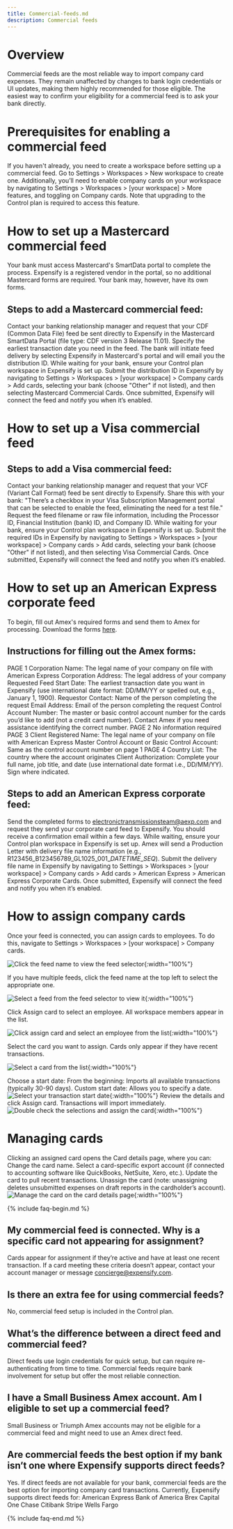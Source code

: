 ```yaml
---
title: Commercial-feeds.md
description: Commercial feeds
---
```

# Overview
Commercial feeds are the most reliable way to import company card expenses. They remain unaffected by changes to bank login credentials or UI updates, making them highly recommended for those eligible.
The easiest way to confirm your eligibility for a commercial feed is to ask your bank directly.
# Prerequisites for enabling a commercial feed 
If you haven't already, you need to create a workspace before setting up a commercial feed. Go to Settings > Workspaces > New workspace to create one.
Additionally, you’ll need to enable company cards on your workspace by navigating to Settings > Workspaces > [your workspace] > More features, and toggling on Company cards. Note that upgrading to the Control plan is required to access this feature.
# How to set up a Mastercard commercial feed 
Your bank must access Mastercard's SmartData portal to complete the process. Expensify is a registered vendor in the portal, so no additional Mastercard forms are required. Your bank may, however, have its own forms.
## Steps to add a Mastercard commercial feed:
Contact your banking relationship manager and request that your CDF (Common Data File) feed be sent directly to Expensify in the Mastercard SmartData Portal (file type: CDF version 3 Release 11.01). Specify the earliest transaction date you need in the feed.
The bank will initiate feed delivery by selecting Expensify in Mastercard's portal and will email you the distribution ID.
While waiting for your bank, ensure your Control plan workspace in Expensify is set up.
Submit the distribution ID in Expensify by navigating to Settings > Workspaces > [your workspace] > Company cards > Add cards, selecting your bank (choose "Other" if not listed), and then selecting Mastercard Commercial Cards.
Once submitted, Expensify will connect the feed and notify you when it’s enabled.
# How to set up a Visa commercial feed
## Steps to add a Visa commercial feed:
Contact your banking relationship manager and request that your VCF (Variant Call Format) feed be sent directly to Expensify. Share this with your bank: "There’s a checkbox in your Visa Subscription Management portal that can be selected to enable the feed, eliminating the need for a test file."
Request the feed filename or raw file information, including the Processor ID, Financial Institution (bank) ID, and Company ID.
While waiting for your bank, ensure your Control plan workspace in Expensify is set up.
Submit the required IDs in Expensify by navigating to Settings > Workspaces > [your workspace] > Company cards > Add cards, selecting your bank (choose "Other" if not listed), and then selecting Visa Commercial Cards.
Once submitted, Expensify will connect the feed and notify you when it’s enabled.

# How to set up an American Express corporate feed 
To begin, fill out Amex's required forms and send them to Amex for processing. Download the forms [here](https://drive.google.com/file/d/1zqDA_MCk06jk_fWjzx2y0r4gOyAMqKJe/view?usp=sharing). 

## Instructions for filling out the Amex forms:
PAGE 1
Corporation Name: The legal name of your company on file with American Express
Corporation Address: The legal address of your company
Requested Feed Start Date: The earliest transaction date you want in Expensify (use international date format: DD/MM/YY or spelled out, e.g., January 1, 1900).
Requestor Contact: Name of the person completing the request
Email Address: Email of the person completing the request
Control Account Number: The master or basic control account number for the cards you’d like to add (not a credit card number). Contact Amex if you need assistance identifying the correct number.
PAGE 2
No information required
PAGE 3
Client Registered Name: The legal name of your company on file with American Express
Master Control Account or Basic Control Account: Same as the control account number on page 1
PAGE 4
Country List: The country where the account originates
Client Authorization: Complete your full name, job title, and date (use international date format i.e., DD/MM/YY). Sign where indicated.


## Steps to add an American Express corporate feed:
Send the completed forms to electronictransmissionsteam@aexp.com and request they send your corporate card feed to Expensify. You should receive a confirmation email within a few days.
While waiting, ensure your Control plan workspace in Expensify is set up.
Amex will send a Production Letter with delivery file name information (e.g., R123456_B123456789_GL1025_001_$DATE$$TIME$_$SEQ$).
Submit the delivery file name in Expensify by navigating to Settings > Workspaces > [your workspace] > Company cards > Add cards > American Express > American Express Corporate Cards.
Once submitted, Expensify will connect the feed and notify you when it’s enabled.

# How to assign company cards
Once your feed is connected, you can assign cards to employees. To do this, navigate to Settings > Workspaces > [your workspace] > Company cards.

![Click the feed name to view the feed selector]({{site.url}}/assets/images/commfeed/commfeed-01.png){:width="100%"}

If you have multiple feeds, click the feed name at the top left to select the appropriate one.

![Select a feed from the feed selector to view it]({{site.url}}/assets/images/commfeed/commfeed-02.png){:width="100%"}

Click Assign card to select an employee. All workspace members appear in the list.

![Click assign card and select an employee from the list]({{site.url}}/assets/images/commfeed/commfeed-03.png){:width="100%"}

Select the card you want to assign. Cards only appear if they have recent transactions.

![Select a card from the list]({{site.url}}/assets/images/commfeed/commfeed-04.png){:width="100%"}

Choose a start date:
From the beginning: Imports all available transactions (typically 30-90 days).
Custom start date: Allows you to specify a date.
![Select your transaction start date]({{site.url}}/assets/images/commfeed/commfeed-05.png){:width="100%"}
Review the details and click Assign card. Transactions will import immediately.
![Double check the selections and assign the card]({{site.url}}/assets/images/commfeed/commfeed-06.png){:width="100%"}

# Managing cards 
Clicking an assigned card opens the Card details page, where you can:
Change the card name.
Select a card-specific export account (if connected to accounting software like QuickBooks, NetSuite, Xero, etc.).
Update the card to pull recent transactions.
Unassign the card (note: unassigning deletes unsubmitted expenses on draft reports in the cardholder’s account).
![Manage the card on the card details page]({{site.url}}/assets/commfeed/commfeed-07.png){:width="100%"}

{% include faq-begin.md %}

## My commercial feed is connected. Why is a specific card not appearing for assignment?
Cards appear for assignment if they’re active and have at least one recent transaction. If a card meeting these criteria doesn’t appear, contact your account manager or message concierge@expensify.com.

## Is there an extra fee for using commercial feeds? 
No, commercial feed setup is included in the Control plan.

## What’s the difference between a direct feed and commercial feed? 
Direct feeds use login credentials for quick setup, but can require re-authenticating from time to time. Commercial feeds require bank involvement for setup but offer the most reliable connection.

## I have a Small Business Amex account. Am I eligible to set up a commercial feed? 
Small Business or Triumph Amex accounts may not be eligible for a commercial feed and might need to use an Amex direct feed. 

## Are commercial feeds the best option if my bank isn’t one where Expensify supports direct feeds?
Yes. If direct feeds are not available for your bank, commercial feeds are the best option for importing company card transactions. Currently, Expensify supports direct feeds for:
American Express
Bank of America
Brex
Capital One
Chase
Citibank
Stripe
Wells Fargo


{% include faq-end.md %}



